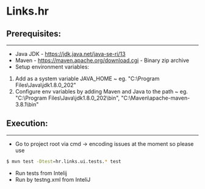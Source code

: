 # Links.hr

## Prerequisites:
---------------
- Java JDK - https://jdk.java.net/java-se-ri/13
- Maven - https://maven.apache.org/download.cgi - Binary zip archive
- Setup environment variables: 
1. Add as a system variable JAVA_HOME ~ eg. "C:\Program Files\Java\jdk1.8.0_202"
2. Configure env variables by adding Maven and Java to the path ~ eg. "C:\Program Files\Java\jdk1.8.0_202\bin", "C:\Maven\apache-maven-3.8.1\bin"

## Execution:
---------------
*   Go to project root via cmd -> encoding issues at the moment so please use 
```sh
$ mvn test -Dtest=hr.links.ui.tests.* test
``` 
*   Run tests from Intelij
*   Run by testng.xml from InteliJ

